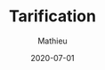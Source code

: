 ---
author: Mathieu
title: Tarification
slug: tarification
layout: pricing
date: 2020-07-01
draft: false
---